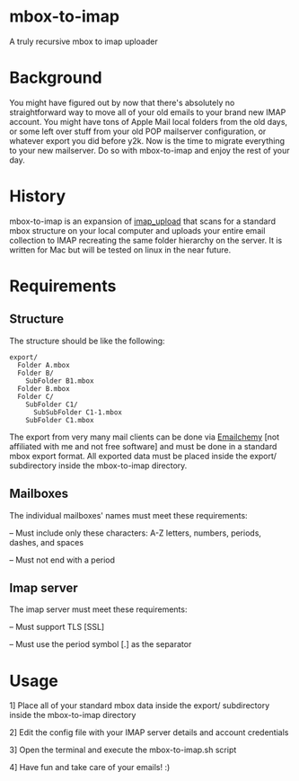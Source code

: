 # mbox-to-imap
A truly recursive mbox to imap uploader

# Background
You might have figured out by now that there's absolutely no straightforward way to move all of your old emails to your brand new IMAP account. You might have tons of Apple Mail local folders from the old days, or some left over stuff from your old POP mailserver configuration, or whatever export you did before y2k. Now is the time to migrate everything to your new mailserver. Do so with mbox-to-imap and enjoy the rest of your day.

# History
mbox-to-imap is an expansion of [imap_upload](https://github.com/rgladwell/imap-upload) that scans for a standard mbox structure on your local computer and uploads your entire email collection to IMAP recreating the same folder hierarchy on the server. It is written for Mac but will be tested on linux in the near future.

# Requirements
## Structure
The structure should be like the following:

```
export/
  Folder A.mbox
  Folder B/
    SubFolder B1.mbox
  Folder B.mbox
  Folder C/
    SubFolder C1/
      SubSubFolder C1-1.mbox
    SubFolder C1.mbox
```

The export from very many mail clients can be done via [Emailchemy](http://weirdkid.com/emailchemy/) [not affiliated with me and not free software] and must be done in a standard mbox export format. All exported data must be placed inside the export/ subdirectory inside the mbox-to-imap directory.

## Mailboxes

The individual mailboxes' names must meet these requirements:

  – Must include only these characters: A-Z letters, numbers, periods, dashes, and spaces
  
  – Must not end with a period

## Imap server

The imap server must meet these requirements:

  – Must support TLS [SSL]

  – Must use the period symbol [.] as the separator

# Usage

1] Place all of your standard mbox data inside the export/ subdirectory inside the mbox-to-imap directory

2] Edit the config file with your IMAP server details and account credentials

3] Open the terminal and execute the mbox-to-imap.sh script

4] Have fun and take care of your emails! :)
